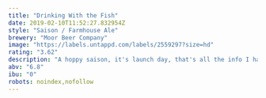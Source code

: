 ```yaml
---
title: "Drinking With the Fish"
date: 2019-02-10T11:52:27.832954Z
style: "Saison / Farmhouse Ale"
brewery: "Moor Beer Company"
image: "https://labels.untappd.com/labels/2559297?size=hd"
rating: "3.62"
description: "A hoppy saison, it's launch day, that's all the info I have. "
abv: "6.8"
ibu: "0"
robots: noindex,nofollow
---
```

